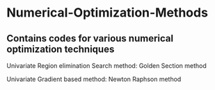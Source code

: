# Numerical-Optimization-Methods
Contains codes for various numerical optimization techniques
-------------------------------------------------------------

Univariate Region elimination Search method: Golden Section method 

Univariate Gradient based method: Newton Raphson method
